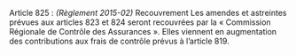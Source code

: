 Article 825 : _(Règlement 2015-02)_ Recouvrement
Les amendes et astreintes prévues aux articles 823 et 824 seront recouvrées par la « Commission Régionale de Contrôle des Assurances ».
Elles viennent en augmentation des contributions aux frais de contrôle prévus à l’article 819.